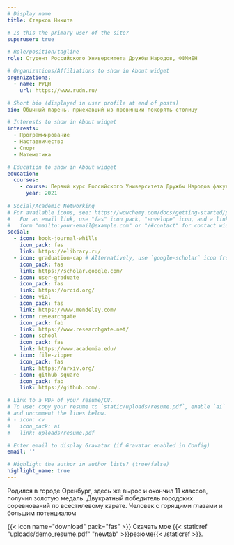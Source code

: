 ```yaml
---
# Display name
title: Старков Никита

# Is this the primary user of the site?
superuser: true

# Role/position/tagline
role: Студент Российского Университета Дружбы Народов, ФФМиЕН

# Organizations/Affiliations to show in About widget
organizations:
  - name: РУДН
    url: https://www.rudn.ru/

# Short bio (displayed in user profile at end of posts)
bio: Обычный парень, приехавший из провинции покорять столицу

# Interests to show in About widget
interests:
  - Программирование
  - Наставничество
  - Спорт
  - Математика

# Education to show in About widget
education:
  courses:
    - course: Первый курс Российского Университета Дружбы Народов факультета физмата
      year: 2021
  
# Social/Academic Networking
# For available icons, see: https://wowchemy.com/docs/getting-started/page-builder/#icons
#   For an email link, use "fas" icon pack, "envelope" icon, and a link in the
#   form "mailto:your-email@example.com" or "/#contact" for contact widget.
social:
  - icon: book-journal-whills
    icon_pack: fas
    link: https://elibrary.ru/
  - icon: graduation-cap # Alternatively, use `google-scholar` icon from `ai` icon pack
    icon_pack: fas
    link: https://scholar.google.com/
  - icon: user-graduate
    icon_pack: fas
    link: https://orcid.org/
  - icon: vial
    icon_pack: fas
    link: https://www.mendeley.com/
  - icon: researchgate
    icon_pack: fab
    link: https://www.researchgate.net/
  - icon: school
    icon_pack: fas
    link: https://www.academia.edu/
  - icon: file-zipper
    icon_pack: fas
    link: https://arxiv.org/
  - icon: github-square
    icon_pack: fab
    link: https://github.com/.

# Link to a PDF of your resume/CV.
# To use: copy your resume to `static/uploads/resume.pdf`, enable `ai` icons in `params.toml`,
# and uncomment the lines below.
# - icon: cv
#   icon_pack: ai
#   link: uploads/resume.pdf

# Enter email to display Gravatar (if Gravatar enabled in Config)
email: ''

# Highlight the author in author lists? (true/false)
highlight_name: true
---
```


Родился в городе Оренбург, здесь же вырос и окончил 11 классов, получил золотую медаль. Двукратный победитель городских соревнований по всестилевому карате. Человек с горящими глазами и большим потенциалом

{{< icon name="download" pack="fas" >}} Скачать мое {{< staticref "uploads/demo_resume.pdf" "newtab" >}}резюме{{< /staticref >}}.
